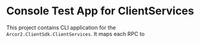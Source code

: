 ﻿# Console Test App for ClientServices

This project contains CLI application for the `Arcor2.ClientSdk.ClientServices`. It maps each RPC to 